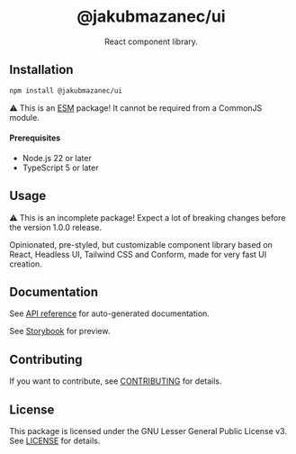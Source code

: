 <!-- header -->
<div align="center">

# @jakubmazanec/ui

React component library.

</div>
<!-- header -->

## Installation

```sh
npm install @jakubmazanec/ui
```

⚠️ This is an [ESM](https://gist.github.com/sindresorhus/a39789f98801d908bbc7ff3ecc99d99c) package!
It cannot be required from a CommonJS module.

<!-- prerequisites -->

#### Prerequisites

- Node.js 22 or later
- TypeScript 5 or later
<!-- prerequisites -->

## Usage

⚠️ This is an incomplete package! Expect a lot of breaking changes before the version 1.0.0 release.

Opinionated, pre-styled, but customizable component library based on React, Headless UI, Tailwind
CSS and Conform, made for very fast UI creation.

## Documentation

See [API reference](./docs) for auto-generated documentation.

See [Storybook](https://www.chromatic.com/library?appId=666f2dc8033dde8c47f6a278) for preview.

## Contributing

If you want to contribute, see [CONTRIBUTING](./CONTRIBUTING.md) for details.

## License

This package is licensed under the GNU Lesser General Public License v3. See [LICENSE](./LICENSE.md)
for details.
